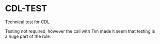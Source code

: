 # CDL-TEST
Technical test for CDL


Testing not required, however the call with Tim made it seem that testing is a huge part of the role.
